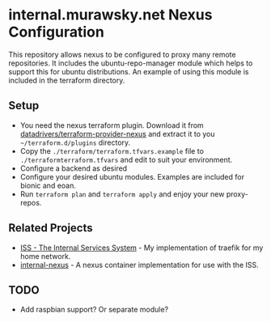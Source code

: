 # internal.murawsky.net Nexus Configuration

This repository allows nexus to be configured to proxy many remote repositories. It includes the ubuntu-repo-manager module which helps to support this for ubuntu distributions. An example of using this module is included in the terraform directory.

## Setup

* You need the nexus terraform plugin. Download it from [datadrivers/terraform-provider-nexus](https://github.com/datadrivers/terraform-provider-nexus) and extract it to you `~/terraform.d/plugins` directory.
* Copy the `./terraform/terraform.tfvars.example` file to `./terraformterraform.tfvars` and edit to suit your environment.
* Configure a backend as desired
* Configure your desired ubuntu modules. Examples are included for bionic and eoan.
* Run `terraform plan` and `terraform apply` and enjoy your new proxy-repos.

## Related Projects

* [ISS - The Internal Services System](https://github.com/derekmurawsky/ISS) - My implementation of traefik for my home network.
* [internal-nexus](https://github.com/derekmurawsky/internal-nexus) - A nexus container implementation for use with the ISS.

## TODO

* Add raspbian support? Or separate module?
